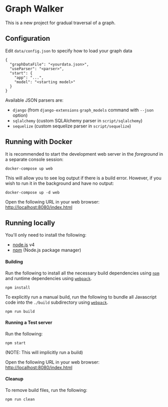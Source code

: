 # Graph Walker

This is a new project for gradual traversal of a graph.

## Configuration

Edit `data/config.json` to specify how to load your graph data

    {
      "graphDataFile": "<yourdata.json>",
      "useParser": "<parser>",
      "start": {
        "app": "...",
        "model": "<starting model>"
      }
    }

Available JSON parsers are:

- `django` (from `django-extensions` `graph_models` command with `--json` option)
- `sqlalchemy` (custom SQLAlchemy parser in `script/sqlalchemy`)
- `sequelize` (custom sequelize parser in `script/sequelize`)


## Running with Docker

It is recommended to start the development web server in the _foreground_ in a separate console session:

    docker-compose up web

This will allow you to see log output if there is a build error.  However, if you wish to run it in the background
and have no output:

    docker-compose up -d web

Open the following URL in your web browser: [http://localhost:8080/index.html](http://localhost:8080/index.html)

## Running locally

You'll only need to install the following:

- [node.js](https://nodejs.org/) v4
- [npm](https://github.com/npm/npm) (Node.js package manager)

#### Building

Run the following to install all the necessary build dependencies using [```npm```](https://github.com/npm/npm) and runtime dependencies using [```webpack```](https://webpack.github.io/).

    npm install

To explicitly run a manual build, run the following to bundle all Javascript code into the ```./build``` subdirectory using [```webpack```](https://webpack.github.io/).

    npm run build

#### Running a Test server

Run the following:

    npm start

(NOTE: This will implicitly run a build)

Open the following URL in your web browser: [http://localhost:8080/index.html](http://localhost:8080/index.html)

#### Cleanup

To remove build files, run the following:

    npm run clean
